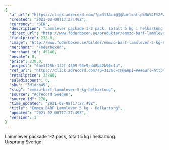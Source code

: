 ```yaml
---
{
  "af_url": "https://click.adrecord.com/?p=313&c=@@@&url=http%3A%2F%2Fwww.foderboxen.se%2Fprodukter%2Femmzo-barf-lammlever-5-kg-helkartong%2C616",
  "created": "2021-02-08T17:27:49Z",
  "currency": "SEK",
  "description": "Lammlever packade 1-2 pack, totalt 5 kg i helkartong.\nUrsprung Sverige",
  "direct_url": "http://www.foderboxen.se/produkter/emmzo-barf-lammlever-5-kg-helkartong,616",
  "finalprice": 238.0,
  "image": "http://www.foderboxen.se/bilder/emmzo-barf-lammlever-5-kg-helkartong-616.png",
  "merchant": "Foderboxen",
  "merchant_id": 46146,
  "onsale": 0,
  "price": 238.0,
  "project": "6be1f25b-1f2f-4509-93e9-dd8b42b96c1a",
  "ref_url": "https://click.adrecord.com/?p=313&c=@@@&epi=###&url=http%3A%2F%2Fwww.foderboxen.se%2Fprodukter%2Femmzo-barf-lammlever-5-kg-helkartong%2C616",
  "retailprice": 23800,
  "salediscount": 0,
  "sku": "5d1dcb45",
  "slug": "emmzo-barf-lammlever-5-kg-helkartong",
  "source": "Adrecord Sweden",
  "source_id": 270,
  "time_updated": "2021-02-08T17:27:49Z",
  "title": "Emmzo BARF Lammlever 5 kg - Helkartong",
  "updated": "2021-02-08T17:27:49Z",
  "version": 1
}
---
```


<p>Lammlever packade 1-2 pack, totalt 5 kg i helkartong.<br>Ursprung Sverige</p>
